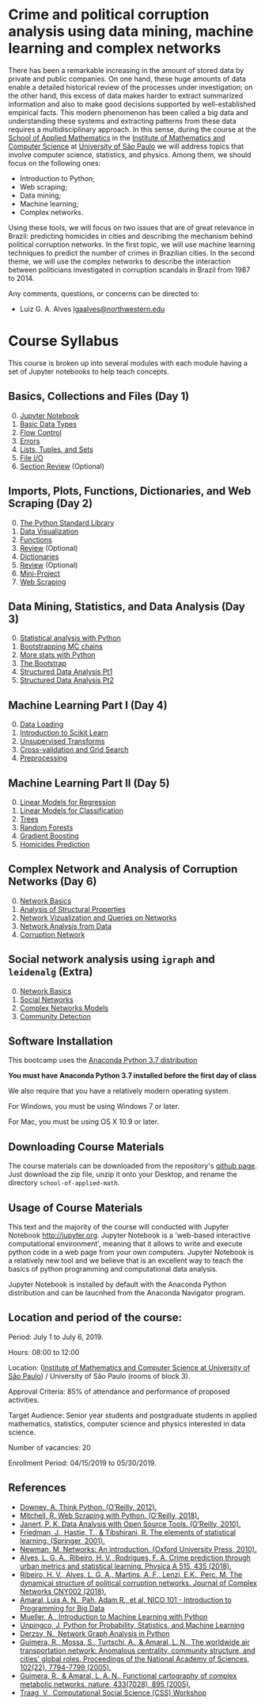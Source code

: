 # Crime and political corruption analysis using data mining, machine learning and complex networks

There has been a remarkable increasing in the amount of stored data by private and public companies. On one hand, these huge amounts of data enable a detailed historical review of the processes under investigation; on the other hand, this excess of data makes harder to extract summarized information and also to make good decisions supported by well-established empirical facts. This modern phenomenon has been called a big data and understanding these systems and extracting patterns from these data requires a multidisciplinary approach. In this sense, during the course at the [School of Applied Mathematics](http://www.cemeai.icmc.usp.br/component/k2/item/828-analise-de-crimes-e-corrupcao-politica-usando-mineracao-de-dados-aprendizado-de-maquina-e-redes-complexas) in the [Institute of Mathematics and Computer Science](https://www.icmc.usp.br/) at [University of São Paulo](https://www5.usp.br/) we will address topics that involve computer science, statistics, and physics. Among them, we should focus on the following ones:

* Introduction to Python;
* Web scraping; 
* Data mining;
* Machine learning;
* Complex networks.

Using these tools, we will focus on two issues that are of great relevance in Brazil: predicting homicides in cities and describing the mechanism behind political corruption networks. In the first topic, we will use machine learning techniques to predict the number of crimes in Brazilian cities. In the second theme, we will use the complex networks to describe the interaction between politicians investigated in corruption scandals in Brazil from 1987 to 2014.

Any comments, questions, or concerns can be directed to:

* Luiz G. A. Alves <lgaalves@northwestern.edu>


# Course Syllabus

This course is broken up into several modules with each module having a set of Jupyter notebooks to help teach concepts.

## Basics, Collections and Files (Day 1)
0. [Jupyter Notebook](day-1-introduction-to-python-part-I/00%20-%20Jupyter%20Notebook%20Introduction.ipynb)
1. [Basic Data Types](day-1-introduction-to-python-part-I/01%20-%20Data%20Types.ipynb)
2. [Flow Control](day-1-introduction-to-python-part-I/02%20-%20Flow-Control.ipynb)
2. [Errors](day-1-introduction-to-python-part-I/03%20-%20Handling%20Errors.ipynb)
3. [Lists, Tuples, and Sets](day-1-introduction-to-python-part-I/04%20-%20Lists%2C%20Tuples%20and%20Sets.ipynb)
4. [File I/O](day-1-introduction-to-python-part-I/05%20-%20File%20IO.ipynb)
5. [Section Review](day-1-introduction-to-python-part-I/06%20-%20Review.ipynb) (Optional)

## Imports, Plots, Functions, Dictionaries, and Web Scraping  (Day 2)
0. [The Python Standard Library](day-2-introduction-to-python-part-II-and-web-scraping/00%20-%20Standard%20Library.ipynb)
1. [Data Visualization](day-2-introduction-to-python-part-II-and-web-scraping/01%20-%20Data%20Visualization.ipynb)
2. [Functions](day-2-introduction-to-python-part-II-and-web-scraping/02%20-%20Functions.ipynb)
3. [Review](day-2-introduction-to-python-part-II-and-web-scraping/03%20-%20Review.ipynb) (Optional)
4. [Dictionaries](day-2-introduction-to-python-part-II-and-web-scraping/04%20-%20Dictionaries.ipynb)
5. [Review](/day-2-introduction-to-python-part-II-and-web-scraping/05%20-%20Review.ipynb) (Optional)
6. [Mini-Project](day-2-introduction-to-python-part-II-and-web-scraping/06%20-%20Mini-Project.ipynb)
7. [Web Scraping](/day-2-introduction-to-python-part-II-and-web-scraping/07%20-%20Web%20scraping.ipynb)

## Data Mining, Statistics, and Data Analysis (Day 3)
0. [Statistical analysis with Python](day-3-data-mining/00%20-%20Statistical%20analysis%20with%20Python.ipynb)
1. [Bootstrapping MC chains](day-3-data-mining/01%20-%20Bootstrapping%20MC%20chains.ipynb)
2. [More stats with Python](day-3-data-mining/02%20-%20More%20stats%20with%20Python.ipynb)
3. [The Bootstrap](day-3-data-mining/03%20-%20The%20Bootstrap.ipynb)
4. [Structured Data Analysis Pt1](day-3-data-mining/04%20-%20Structured%20Data%20Analysis%20Pt1.ipynb) 
5. [Structured Data Analysis Pt2](day-3-data-mining/05%20-%20Structured%20Data%20Analysis%20Pt2.ipynb)

## Machine Learning Part I (Day 4)
0. [Data Loading](day-4-machine-learning-part-I/00%20-%20Data%20Loading.ipynb)
1. [Introduction to Scikit Learn](day-4-machine-learning-part-I/01%20-%20Introduction%20to%20Scikit-learn.ipynb)
2. [Unsupervised Transforms](day-4-machine-learning-part-I/02%20-%20Unsupervised%20Transformers.ipynb)
3. [Cross-validation and Grid Search](day-4-machine-learning-part-I/03%20-%20Cross-validation%20and%20Grid%20Search.ipynb)
4. [Preprocessing](day-4-machine-learning-part-I/04%20-%20Preprocessing.ipynb) 

## Machine Learning Part II (Day 5)
0. [Linear Models for Regression](day-5-machine-learning-part-II/00%20-%20Linear%20Models%20for%20Regression.ipynb)
1. [Linear Models for Classification](day-5-machine-learning-part-II/01%20-%20Linear%20Models%20for%20Classification.ipynb)
2. [Trees](day-5-machine-learning-part-II/02%20-%20Trees.ipynb)
3. [Random Forests](day-5-machine-learning-part-II/03%20-%20Random%20Forests.ipynb)
4. [Gradient Boosting](day-5-machine-learning-part-II/04%20-%20Gradient%20Boosting.ipynb) 
5. [Homicides Prediction](day-5-machine-learning-part-II/05%20-%20Homicides%20prediction.ipynb)

## Complex Network and Analysis of Corruption Networks (Day 6)
0. [Network Basics](day-6-complex-network-analysis-of-corruption/00%20-%20Network%20Basics.ipynb)
1. [Analysis of Structural Properties](day-6-complex-network-analysis-of-corruption/01%20-%20Analysis%20of%20Structural%20Properties.ipynb)
2. [Network Vizualization and Queries on Networks](day-6-complex-network-analysis-of-corruption/02%20-%20Network%20Visualization%20and%20Queries%20on%20Networks.ipynb)
3. [Network Analysis from Data](day-6-complex-network-analysis-of-corruption/03%20-%20Network%20Analysis%20from%20Data%20.ipynb)
4. [Corruption Network](day-6-complex-network-analysis-of-corruption/03%20-%20Network%20Analysis%20from%20Data%20.ipynb) 

## Social network analysis using  `igraph` and `leidenalg` (Extra)
0. [Network Basics](https://github.com/lgaalves/school_crime_and_corruption_analysis/blob/master/complex-networks-with-graph/00%20-%20Getting%20started.ipynb)
1. [Social Networks](https://github.com/lgaalves/school_crime_and_corruption_analysis/blob/master/complex-networks-with-graph/01%20-%20Social%20Networks.ipynb)
2. [Complex Networks Models](https://github.com/lgaalves/school_crime_and_corruption_analysis/blob/master/complex-networks-with-graph/02%20-%20Complex%20networks.ipynb)
3. [Community Detection](https://github.com/lgaalves/school_crime_and_corruption_analysis/blob/master/complex-networks-with-graph/04%20-%20Community%20detection.ipynb)

## Software Installation

This bootcamp uses the [Anaconda Python 3.7 distribution](https://www.continuum.io/downloads)


**You must have Anaconda Python 3.7 installed before the first day of class**

We also require that you have a relatively modern operating system. 

For Windows, you must be using Windows 7 or later.

For Mac, you must be using OS X 10.9 or later.

## Downloading Course Materials

The course materials can be downloaded from the repository's [github page](https://github.com/lgaalves/school_crime_and_corruption_analysis). 
Just download the zip file, unzip it onto your Desktop, and rename the directory `school-of-applied-math`.

## Usage of Course Materials

This text and the majority of the course will conducted with Jupyter Notebook <http://jupyter.org>. Jupyter Notebook is a 'web-based interactive computational environment', meaning that it allows to write and execute python code in a web page from your own computers. Jupyter Notebook is a relatively new tool and we believe that is an excellent way to teach the basics of python programming and computational data analysis.

Jupyter Notebook is installed by default with the Anaconda Python distribution and can be laucnhed from the Anaconda Navigator program. 

## Location and period of the course:

Period: July 1 to July 6, 2019.

Hours: 08:00 to 12:00

Location: ([Institute of Mathematics and Computer Science at University of São Paulo](https://www.icmc.usp.br/)) / University of São Paulo (rooms of block 3).

Approval Criteria: 85% of attendance and performance of proposed activities.

Target Audience: Senior year students and postgraduate students in applied mathematics, statistics, computer science and physics interested in data science.

Number of vacancies: 20

Enrollment Period: 04/15/2019 to 05/30/2019.

## References

* [Downey, A. Think Python. (O’Reilly, 2012).](https://www.greenteapress.com/thinkpython/thinkpython.pdf)
* [Mitchell, R. Web Scraping with Python. (O’Reilly, 2018).](https://yanfei.site/docs/dpsa/references/PyWebScrapingBook.pdf)
* [Janert, P. K. Data Analysis with Open Source Tools. (O’Reilly, 2010).](https://github.com/mindis/002_MachineLearning_eBook/blob/master/data%20analysis%20with%20open%20source%20tools%20(2010).pdf)
* [Friedman, J., Hastie, T., & Tibshirani, R. The elements of statistical learning. (Springer, 2001).](https://web.stanford.edu/~hastie/Papers/ESLII.pdf)
* [Newman, M. Networks: An introduction. (Oxford University Press, 2010).](http://math.sjtu.edu.cn/faculty/xiaodong/course/Networks%20An%20introduction.pdf)
* [Alves, L. G. A., Ribeiro, H. V., Rodrigues, F. A. Crime  prediction through urban metrics and statistical learning. Physica A 515, 435 (2018).](https://doi.org/10.1016/j.physa.2018.03.084)
* [Ribeiro, H. V., Alves, L. G. A., Martins, A. F., Lenzi, E.K., Perc. M. The dynamical structure of political corruption networks. Journal of Complex Networks CNY002 (2018).](https://doi.org/10.1093/comnet/cny002)
* [Amaral, Luis A. N., Pah, Adam R., et al, NICO 101 - Introduction to Programming for Big Data](https://github.com/amarallab/Introduction-to-Python-Programming-and-Data-Science)
* [Mueller, A., Introduction to Machine Learning with Python](https://github.com/amueller/ml-training-intro)
* [Unpingco, J, Python for Probability, Statistics, and Machine Learning](https://github.com/unpingco/Python-for-Probability-Statistics-and-Machine-Learning)
* [Derzsy, N., Network Graph Analysis in Python](https://github.com/nderzsy/Network-Analysis-in-Python---Tutorial-JupyterCon18-ODSCEast18)
* [Guimera, R., Mossa, S., Turtschi, A., & Amaral, L. N., The worldwide air transportation network: Anomalous centrality, community structure, and cities' global roles. Proceedings of the National Academy of Sciences, 102(22), 7794-7799 (2005).](https://www.pnas.org/content/102/22/7794.short)
* [Guimera, R., & Amaral, L. A. N., Functional cartography of complex metabolic networks. nature, 433(7028), 895 (2005).](https://www.nature.com/articles/nature03288)
* [Traag, V., Computational Social Science (CSS) Workshop](https://github.com/vtraag/4TU-CSS/blob/master/presentations/traag/notebook/Network.ipynb)


